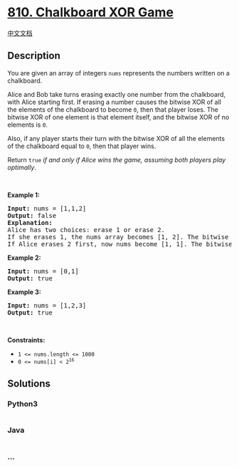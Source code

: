 # [810. Chalkboard XOR Game](https://leetcode.com/problems/chalkboard-xor-game)

[中文文档](/solution/0800-0899/0810.Chalkboard%20XOR%20Game/README.md)

## Description

<p>You are given an array of integers <code>nums</code> represents the numbers written on a chalkboard.</p>

<p>Alice and Bob take turns erasing exactly one number from the chalkboard, with Alice starting first. If erasing a number causes the bitwise XOR of all the elements of the chalkboard to become <code>0</code>, then that player loses. The bitwise XOR of one element is that element itself, and the bitwise XOR of no elements is <code>0</code>.</p>

<p>Also, if any player starts their turn with the bitwise XOR of all the elements of the chalkboard equal to <code>0</code>, then that player wins.</p>

<p>Return <code>true</code> <em>if and only if Alice wins the game, assuming both players play optimally</em>.</p>

<p>&nbsp;</p>
<p><strong class="example">Example 1:</strong></p>

<pre>
<strong>Input:</strong> nums = [1,1,2]
<strong>Output:</strong> false
<strong>Explanation:</strong> 
Alice has two choices: erase 1 or erase 2. 
If she erases 1, the nums array becomes [1, 2]. The bitwise XOR of all the elements of the chalkboard is 1 XOR 2 = 3. Now Bob can remove any element he wants, because Alice will be the one to erase the last element and she will lose. 
If Alice erases 2 first, now nums become [1, 1]. The bitwise XOR of all the elements of the chalkboard is 1 XOR 1 = 0. Alice will lose.
</pre>

<p><strong class="example">Example 2:</strong></p>

<pre>
<strong>Input:</strong> nums = [0,1]
<strong>Output:</strong> true
</pre>

<p><strong class="example">Example 3:</strong></p>

<pre>
<strong>Input:</strong> nums = [1,2,3]
<strong>Output:</strong> true
</pre>

<p>&nbsp;</p>
<p><strong>Constraints:</strong></p>

<ul>
	<li><code>1 &lt;= nums.length &lt;= 1000</code></li>
	<li><code>0 &lt;= nums[i] &lt; 2<sup>16</sup></code></li>
</ul>

## Solutions

<!-- tabs:start -->

### **Python3**

```python

```

### **Java**

```java

```

### **...**

```

```

<!-- tabs:end -->
